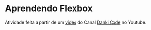 # Aprendendo Flexbox

Atividade feita a partir de um <a href="https://www.youtube.com/watch?v=h4FpFvHdm-U">vídeo</a> do Canal <a href="https://www.youtube.com/@DankiCode">Danki Code</a> no Youtube.
